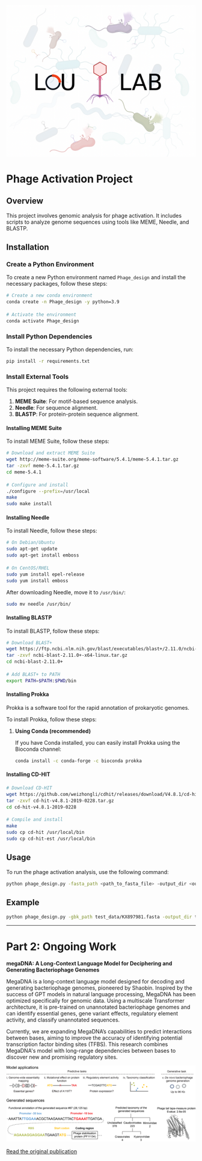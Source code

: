 ![Main Page](main_page.jpg)

# Phage Activation Project

## Overview
This project involves genomic analysis for phage activation. It includes scripts to analyze genome sequences using tools like MEME, Needle, and BLASTP.

## Installation

### Create a Python Environment
To create a new Python environment named `Phage_design` and install the necessary packages, follow these steps:

```sh
# Create a new conda environment
conda create -n Phage_design -y python=3.9

# Activate the environment
conda activate Phage_design
```

### Install Python Dependencies
To install the necessary Python dependencies, run:

```sh
pip install -r requirements.txt
```

### Install External Tools
This project requires the following external tools:
1. **MEME Suite**: For motif-based sequence analysis.
2. **Needle**: For sequence alignment.
3. **BLASTP**: For protein-protein sequence alignment.

#### Installing MEME Suite
To install MEME Suite, follow these steps:

```sh
# Download and extract MEME Suite
wget http://meme-suite.org/meme-software/5.4.1/meme-5.4.1.tar.gz
tar -zxvf meme-5.4.1.tar.gz
cd meme-5.4.1

# Configure and install
./configure --prefix=/usr/local
make
sudo make install
```

#### Installing Needle
To install Needle, follow these steps:

```sh
# On Debian/Ubuntu
sudo apt-get update
sudo apt-get install emboss

# On CentOS/RHEL
sudo yum install epel-release
sudo yum install emboss
```

After downloading Needle, move it to `/usr/bin/`:

```sh
sudo mv needle /usr/bin/
```

#### Installing BLASTP
To install BLASTP, follow these steps:

```sh
# Download BLAST+
wget https://ftp.ncbi.nlm.nih.gov/blast/executables/blast+/2.11.0/ncbi-blast-2.11.0+-x64-linux.tar.gz
tar -zxvf ncbi-blast-2.11.0+-x64-linux.tar.gz
cd ncbi-blast-2.11.0+

# Add BLAST+ to PATH
export PATH=$PATH:$PWD/bin
```
#### Installing Prokka
Prokka is a software tool for the rapid annotation of prokaryotic genomes.

To install Prokka, follow these steps:

1. **Using Conda (recommended)**

   If you have Conda installed, you can easily install Prokka using the Bioconda channel:

   ```sh
   conda install -c conda-forge -c bioconda prokka
   ```
#### Installing CD-HIT
```sh
# Download CD-HIT
wget https://github.com/weizhongli/cdhit/releases/download/V4.8.1/cd-hit-v4.8.1-2019-0228.tar.gz
tar -zxvf cd-hit-v4.8.1-2019-0228.tar.gz
cd cd-hit-v4.8.1-2019-0228

# Compile and install
make
sudo cp cd-hit /usr/local/bin
sudo cp cd-hit-est /usr/local/bin
```
## Usage

To run the phage activation analysis, use the following command:

```sh
python phage_design.py -fasta_path <path_to_fasta_file> -output_dir <output_directory>
```
## Example
```sh
python phage_design.py -gbk_path test_data/KX897981.fasta -output_dir test_data/
```
---


# Part 2: Ongoing Work

**megaDNA: A Long-Context Language Model for Deciphering and Generating Bacteriophage Genomes**

MegaDNA is a long-context language model designed for decoding and generating bacteriophage genomes, pioneered by Shaobin. Inspired by the success of GPT models in natural language processing, MegaDNA has been optimized specifically for genomic data. Using a multiscale Transformer architecture, it is pre-trained on unannotated bacteriophage genomes and can identify essential genes, gene variant effects, regulatory element activity, and classify unannotated sequences.

Currently, we are expanding MegaDNA’s capabilities to predict interactions between bases, aiming to improve the accuracy of identifying potential transcription factor binding sites (TFBS). This research combines MegaDNA's model with long-range dependencies between bases to discover new and promising regulatory sites.

![Second Image](megaDNA.png)

[Read the original publication](http://biorxiv.org/lookup/doi/10.1101/2023.12.18.572218)
